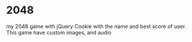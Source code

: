 # 2048
my 2048 game with jQuery
Cookie with the name and best score of user.
This game have custom images, and audio
